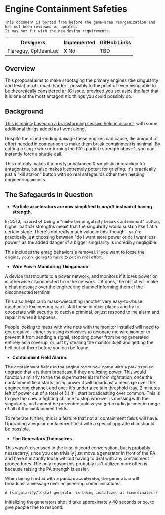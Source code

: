 # Engine Containment Safeties
```admonish warning "Attention: Legacy Documentation!"
This document is ported from before the game-area reorganization and has not been reviewed or updated.
It may not fit with the new design requirements.
```
| Designers | Implemented | GitHub Links |
|---|---|---|
| Flareguy, CptJeanLuc |:x: No | TBD |

## Overview

This proposal aims to make sabotaging the primary engines (the singularity and tesla) much, *much* harder - possibly to the point of even being able to be theoretically considered an IC issue, provided you set aside the fact that it is one of the most antagonistic things you could possibly do.

## Background

[This is mainly based on a brainstorming session held in discord,](https://discord.com/channels/310555209753690112/1008709214006427689/1201664586512871435) with some additional things added as I went along.

Despite the round-ending damage these engines can cause, the amount of effort needed in comparison to make them break containment is minimal. By cutting a single wire or turning the PA's particle strength above 1, you can instantly force a shuttle call.

This not only makes it a pretty unbalanced & simplistic interaction for antagonists, but also makes it extremely potent for griefing. It's practically just a "kill station" button with no real safegaurds other then needing engineering access.

## The Safegaurds in Question

- **Particle accelerators are now simplified to on/off instead of having strength.**

In SS13, instead of being a "make the singularity break containment" button, higher particle strengths meant that the singularity would sustain itself at a certain stage. There's not really much value in this, though - you're practically just choosing between "do I want more power or do I want less power," as the added danger of a bigger singularity is incredibly negligible.

This includes the emag behaviors's removal. If you want to loose the engine, you're going to have to put in real effort.

- **Wire Power Monitoring Thingamaob**

A device that mounts to a power network, and monitors if it loses power or is otherwise disconnected from the network. If it does, the object will make a chat message over the engineering channel informing them of the disconnected terminal.

This also helps curb mass-wirecutting (another very easy-to-abuse mechanic.) Engineering can install these in other places and try to cooperate with security to catch a criminal, or just respond to the alarm and repair it when it happens.

People looking to mess with wire nets with the monitor installed will need to get creative - either by using explosives to detonate the wire monitor to prevent it from sending a signal, stopping power from being generated entirely as a coverup, or just by stealing the monitor itself and getting the hell out of there before you can be found.

- **Containment Field Alarms**

The containment fields in the engine room now come with a pre-installed upgrade that lets them broadcast if they are losing power. This would function similarly to the the supermatter alarm from /tg/station; once the containment field starts losing power it will broadcast a message over the engineering channel, and once it's under a certain threshold (say, 2 minutes left of power out of a total of 5,) it'll start broadcasting over common. This is to give the crew a fighting chance to stop whoever is messing with the singularity, and cannot be prevented unless you get a radio jammer in range of all of the containment fields.

To reiterate further, this is a feature that not all containment fields will have. Upgrading a regular containment field with a special upgrade chip should be possible.

- **The Generators Themselves**

This wasn't discussed in the inital discord conversation, but is probably nessecarry, since you can trivially just move a generator in front of the PA and have it instantly loose without having to deal with any containment proceedures. The only reason this probably isn't utilized more often is because raising the PA strength is easier.

When being fired at with a particle accelerator, the generators will broadcast a message over engineering communications:

`A (singularity/tesla) generator is being initalized at (coordinates!)`

Initializing the generators should take approximately 40 seconds or so, to give people time to respond.

